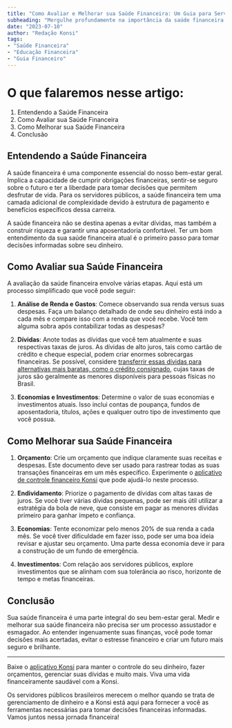 ```yaml
---
title: "Como Avaliar e Melhorar sua Saúde Financeira: Um Guia para Servidores Públicos"
subheading: "Mergulhe profundamente na importância da saúde financeira, como avaliá-la e estratégias para melhorá-la, baseado no contexto dos servidores públicos."
date: "2023-07-10"
author: "Redação Konsi"
tags:
- "Saúde Financeira"
- "Educação Financeira"
- "Guia Financeiro"
---
```


# O que falaremos nesse artigo:

1. Entendendo a Saúde Financeira
2. Como Avaliar sua Saúde Financeira
3. Como Melhorar sua Saúde Financeira
4. Conclusão

## Entendendo a Saúde Financeira

A saúde financeira é uma componente essencial do nosso bem-estar geral. Implica a capacidade de cumprir obrigações financeiras, sentir-se seguro sobre o futuro e ter a liberdade para tomar decisões que permitem desfrutar de vida. Para os servidores públicos, a saúde financeira tem uma camada adicional de complexidade devido à estrutura de pagamento e benefícios específicos dessa carreira.

A saúde financeira não se destina apenas a evitar dívidas, mas também a construir riqueza e garantir uma aposentadoria confortável. Ter um bom entendimento da sua saúde financeira atual é o primeiro passo para tomar decisões informadas sobre seu dinheiro.

## Como Avaliar sua Saúde Financeira

A avaliação da saúde financeira envolve várias etapas. Aqui está um processo simplificado que você pode seguir:

1. **Análise de Renda e Gastos**: Comece observando sua renda versus suas despesas. Faça um balanço detalhado de onde seu dinheiro está indo a cada mês e compare isso com a renda que você recebe. Você tem alguma sobra após contabilizar todas as despesas?

2. **Dívidas**: Anote todas as dívidas que você tem atualmente e suas respectivas taxas de juros. As dívidas de alto juros, tais como cartão de crédito e cheque especial, podem criar enormes sobrecargas financeiras. Se possível, considere [transferrir essas dívidas para alternativas mais baratas, como o crédito consignado](https://konsi.com.br/postagens/7-dicas-para-conseguir-a-menor-taxa-de-juros-no-consignado), cujas taxas de juros são geralmente as menores disponíveis para pessoas físicas no Brasil.

3. **Economias e Investimentos**: Determine o valor de suas economias e investimentos atuais. Isso inclui contas de poupança, fundos de aposentadoria, títulos, ações e qualquer outro tipo de investimento que você possua.

## Como Melhorar sua Saúde Financeira

1. **Orçamento**: Crie um orçamento que indique claramente suas receitas e despesas. Este documento deve ser usado para rastrear todas as suas transações financeiras em um mês específico. Experimente o [aplicativo de controle financeiro Konsi](https://konsi.com.br/aplicativo) que pode ajudá-lo neste processo.

2. **Endividamento**: Priorize o pagamento de dívidas com altas taxas de juros. Se você tiver várias dívidas pequenas, pode ser mais útil utilizar a estratégia da bola de neve, que consiste em pagar as menores dívidas primeiro para ganhar ímpeto e confiança.

3. **Economias**: Tente economizar pelo menos 20% de sua renda a cada mês. Se você tiver dificuldade em fazer isso, pode ser uma boa ideia revisar e ajustar seu orçamento. Uma parte dessa economia deve ir para a construção de um fundo de emergência.

4. **Investimentos**: Com relação aos servidores públicos, explore investimentos que se alinham com sua tolerância ao risco, horizonte de tempo e metas financeiras.

## Conclusão

Sua saúde financeira é uma parte integral do seu bem-estar geral. Medir e melhorar sua saúde financeira não precisa ser um processo assustador e esmagador. Ao entender ingenuamente suas finanças, você pode tomar decisões mais acertadas, evitar o estresse financeiro e criar um futuro mais seguro e brilhante.

---

Baixe o [aplicativo Konsi](https://konsi.com.br/aplicativo) para manter o controle do seu dinheiro, fazer orçamentos, gerenciar suas dívidas e muito mais. Viva uma vida financeiramente saudável com a Konsi. 

Os servidores públicos brasileiros merecem o melhor quando se trata de gerenciamento de dinheiro e a Konsi está aqui para fornecer a você as ferramentas necessárias para tomar decisões financeiras informadas. Vamos juntos nessa jornada financeira!
